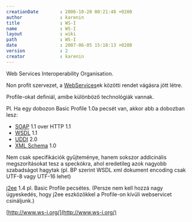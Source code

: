```yaml
---
creationDate        : 2006-10-20 00:21:48 +0200 
author              : karenin 
title               : WS-I 
name                : WS-I 
layout              : wiki 
path                : WS-I 
date                : 2007-06-05 15:18:13 +0200 
version             : 2 
creator             : karenin 
---
```

Web Services Interoperability Organisation.

Non profit szervezet, a [WebServices](WebServices.html)ek közötti rendet vágásra jött létre.

Profile-okat definiál, amibe különböző technológiák vannak.

Pl. Ha egy dobozon Basic Profile 1.0a pecsét van, akkor abb a dobozban lesz:

*   [SOAP](SOAP.html) 1.1 over HTTP 1.1
*   [WSDL](WSDL.html) 1.1
*   [UDDI](UDDI.html) 2.0
*   [XML Schema](XML%20Schema.html) 1.0

Nem csak specifikációk gyűjteménye, hanem sokszor addicinális megszorításokat tesz a speckókra, ahol eredetileg azok nagyobb szabadságot hagytak (pl. BP szerint WSDL xml dokument encoding csak UTF-8 vagy UTF-16 lehet)


[j2ee](j2ee.html) 1.4 pl. Basic Profile pecsétes. (Persze nem kell hozzá nagy ügyeskedés, hogy j2ee eszközökkel a Profile-on kívüli webservicet csináljunk.)

[http://www.ws-i.org/](http://www.ws-i.org/)
